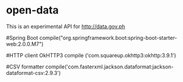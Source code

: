 # open-data
This is an experimental API for http://data.gov.ph


#Spring Boot
compile("org.springframework.boot:spring-boot-starter-web:2.0.0.M7")

#HTTP client OkHTTP3
compile ('com.squareup.okhttp3:okhttp:3.9.1')

#CSV formatter
compile('com.fasterxml.jackson.dataformat:jackson-dataformat-csv:2.9.3')
